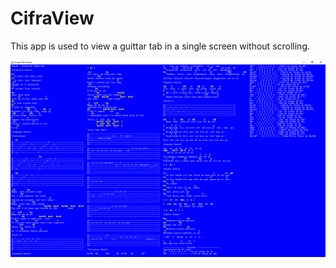 # CifraView
This app is used to view a guittar tab in a single screen without scrolling.

![Screenshot](cifraview.png)
